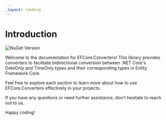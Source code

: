 ```yaml
---
_layout: landing
---
```


# Introduction

![NuGet Version](https://img.shields.io/nuget/v/Qrtix.EFCore.Converters)

Welcome to the documentation for EFCore.Converters! This library provides converters to facilitate bidirectional
conversion between .NET Core's DateOnly and TimeOnly types and their corresponding types in Entity Framework Core.

Feel free to explore each section to learn more about how to use EFCore.Converters effectively in your projects.

If you have any questions or need further assistance, don't hesitate to reach out to us.

Happy coding!